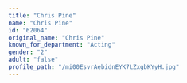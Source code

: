 ```yaml
---
title: "Chris Pine"
name: "Chris Pine"
id: "62064"
original_name: "Chris Pine"
known_for_department: "Acting"
gender: "2"
adult: "false"
profile_path: "/mi00EsvrAebidnEYK7LZxgbKYyH.jpg"
---
```

